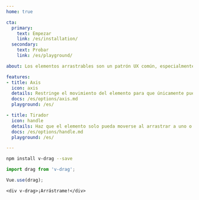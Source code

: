 ```yaml
---
home: true

cta:
  primary:
    text: Empezar
    link: /es/installation/
  secondary:
    text: Probar
    link: /es/playground/

about: Los elementos arrastrables son un patrón UX común, especialmente en pantallas táctiles. Pero como desarrollador, puede que sepas lo difícil que es aplicarlo con JavaScript. Además, Vue.js no ayuda en este caso. Así que para simplificarlo, v-drag fue escrito. Su propósito es que se pueda rápidamente integrar y personalizar elementos arrastrables en proyectos que usen Vue.js.

features:
- title: Axis
  icon: axis
  details: Restringe el movimiento del elemento para que únicamente pueda seguir la dirección del eje vertical o del horizontal.
  docs: /es/options/axis.md
  playground: /es/

- title: Tirador
  icon: handle
  details: Haz que el elemento solo pueda moverse al arrastrar a uno o más elementos concretos, estén situados dentro o fuera.
  docs: /es/options/handle.md
  playground: /es/

---
```


```bash
npm install v-drag --save
```

```js
import drag from 'v-drag';

Vue.use(drag);
```

```vue
<div v-drag>¡Arrástrame!</div>
```
